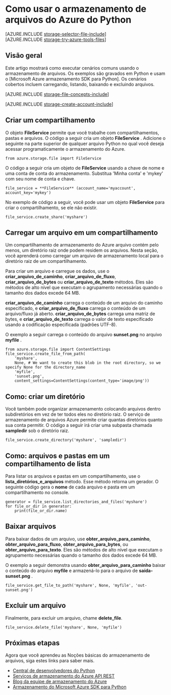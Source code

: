 <properties
    pageTitle="Como usar o armazenamento de arquivos do Azure do Python | Microsoft Azure"
    description="Saiba como usar o armazenamento de arquivos do Azure do Python para carregar, lista, download e excluir arquivos."
    services="storage"
    documentationCenter="python"
    authors="robinsh"
    manager="carmonm"
    editor="tysonn"/>

<tags
    ms.service="storage"
    ms.workload="storage"
    ms.tgt_pltfrm="na"
    ms.devlang="python"
    ms.topic="article"
    ms.date="09/20/2016"
    ms.author="robinsh"/>

# <a name="how-to-use-azure-file-storage-from-python"></a>Como usar o armazenamento de arquivos do Azure do Python

[AZURE.INCLUDE [storage-selector-file-include](../../includes/storage-selector-file-include.md)]
<br/>
[AZURE.INCLUDE [storage-try-azure-tools-files](../../includes/storage-try-azure-tools-files.md)]

## <a name="overview"></a>Visão geral

Este artigo mostrará como executar cenários comuns usando o armazenamento de arquivos. Os exemplos são gravados em Python e usam o [Microsoft Azure armazenamento SDK para Python]. Os cenários cobertos incluem carregando, listando, baixando e excluindo arquivos.

[AZURE.INCLUDE [storage-file-concepts-include](../../includes/storage-file-concepts-include.md)]

[AZURE.INCLUDE [storage-create-account-include](../../includes/storage-create-account-include.md)]

## <a name="create-a-share"></a>Criar um compartilhamento

O objeto **FileService** permite que você trabalhe com compartilhamentos, pastas e arquivos. O código a seguir cria um objeto **FileService** . Adicione o seguinte na parte superior de qualquer arquivo Python no qual você deseja acessar programaticamente o armazenamento do Azure.

    from azure.storage.file import FileService

O código a seguir cria um objeto de **FileService** usando a chave de nome e uma conta de conta do armazenamento.  Substitua 'Minha conta' e 'mykey' com seu nome de conta e chave.

    file_service = **FileService** (account_name='myaccount', account_key='mykey')

No exemplo de código a seguir, você pode usar um objeto **FileService** para criar o compartilhamento, se ele não existir.

    file_service.create_share('myshare')

## <a name="upload-a-file-into-a-share"></a>Carregar um arquivo em um compartilhamento

Um compartilhamento de armazenamento do Azure arquivo contém pelo menos, um diretório raiz onde podem residem os arquivos. Nesta seção, você aprenderá como carregar um arquivo de armazenamento local para o diretório raiz de um compartilhamento.

Para criar um arquivo e carregue os dados, use o **criar\_arquivo\_de\_caminho**, **criar\_arquivo\_de\_fluxo**, **criar\_arquivo\_de\_bytes** ou **criar\_arquivo\_de\_texto** métodos. Eles são métodos de alto nível que executam o agrupamento necessárias quando o tamanho dos dados excede 64 MB.

**criar\_arquivo\_de\_caminho** carrega o conteúdo de um arquivo do caminho especificado, e **criar\_arquivo\_de\_fluxo** carrega o conteúdo de um arquivo/fluxo já aberto. **criar\_arquivo\_de\_bytes** carrega uma matriz de bytes, e **criar\_arquivo\_de\_texto** carrega o valor de texto especificado usando a codificação especificada (padrões UTF-8).

O exemplo a seguir carrega o conteúdo do arquivo **sunset.png** no arquivo **myfile** .

    from azure.storage.file import ContentSettings
    file_service.create_file_from_path(
        'myshare',
        None, # We want to create this blob in the root directory, so we specify None for the directory_name
        'myfile',
        'sunset.png',
        content_settings=ContentSettings(content_type='image/png'))

## <a name="how-to-create-a-directory"></a>Como: criar um diretório

Você também pode organizar armazenamento colocando arquivos dentro subdiretórios em vez de ter todos eles no diretório raiz. O serviço de armazenamento de arquivos Azure permite criar quantas diretórios quanto sua conta permitir. O código a seguir irá criar uma subpasta chamada **sampledir** sob o diretório raiz.

    file_service.create_directory('myshare', 'sampledir')

## <a name="how-to-list-files-and-directories-in-a-share"></a>Como: arquivos e pastas em um compartilhamento de lista

Para listar os arquivos e pastas em um compartilhamento, use o **lista\_diretórios\_e\_arquivos** método. Esse método retorna um gerador. O seguinte código gera o **nome** de cada arquivo e pasta em um compartilhamento no console.

    generator = file_service.list_directories_and_files('myshare')
    for file_or_dir in generator:
        print(file_or_dir.name)

## <a name="download-files"></a>Baixar arquivos

Para baixar dados de um arquivo, use **obter\_arquivo\_para\_caminho**, **obter\_arquivo\_para\_fluxo**, **obter\_arquivo\_para\_bytes**, ou **obter\_arquivo\_para\_texto**. Eles são métodos de alto nível que executam o agrupamento necessárias quando o tamanho dos dados excede 64 MB.

O exemplo a seguir demonstra usando **obter\_arquivo\_para\_caminho** baixar o conteúdo do arquivo **myfile** e armazená-lo para o arquivo de **saída-sunset.png** .

    file_service.get_file_to_path('myshare', None, 'myfile', 'out-sunset.png')

## <a name="delete-a-file"></a>Excluir um arquivo

Finalmente, para excluir um arquivo, chame **delete_file**.

    file_service.delete_file('myshare', None, 'myfile')

## <a name="next-steps"></a>Próximas etapas

Agora que você aprendeu as Noções básicas do armazenamento de arquivos, siga estes links para saber mais.

- [Central de desenvolvedores do Python](/develop/python/)
- [Serviços de armazenamento do Azure API REST](http://msdn.microsoft.com/library/azure/dd179355)
- [Blog da equipe de armazenamento do Azure]
- [Armazenamento do Microsoft Azure SDK para Python]

[Blog da equipe de armazenamento do Azure]: http://blogs.msdn.com/b/windowsazurestorage/
[Armazenamento do Microsoft Azure SDK para Python]: https://github.com/Azure/azure-storage-python
